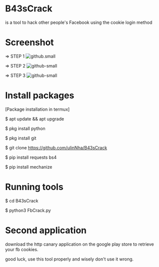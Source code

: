 # B43sCrack

is a tool to hack other people's Facebook using the cookie login method

# Screenshot

=> STEP 1
![github.small](https://github.com/ulinNha/B43sCrack/blob/master/image1.png)

=> STEP 2
![github-small](https://github.com/ulinNha/B43sCrack/blob/master/image2.png)

=> STEP 3
![github-small](https://github.com/ulinNha/B43sCrack/blob/master/image3.png)


# Install packages

[Package installation in termux]

$ apt update && apt upgrade 

$ pkg install python 

$ pkg install git 

$ git clone https://github.com/ulinNha/B43sCrack
 
$ pip install requests bs4

$ pip install mechanize


# Running tools

$ cd B43sCrack

$ python3 FbCrack.py

# Second application

download the http canary application
on the google play store to retrieve
your fb cookies.

good luck, use this tool properly and wisely
don't use it wrong.
